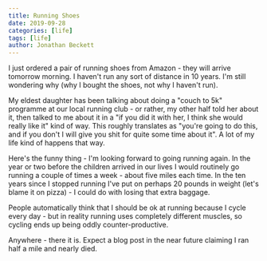```yaml
---
title: Running Shoes
date: 2019-09-28
categories: [life]
tags: [life]
author: Jonathan Beckett
---
```


I just ordered a pair of running shoes from Amazon - they will arrive tomorrow morning. I haven't run any sort of distance in 10 years. I'm still wondering why (why I bought the shoes, not why I haven't run).

My eldest daughter has been talking about doing a "couch to 5k" programme at our local running club - or rather, my other half told her about it, then talked to me about it in a "if you did it with her, I think she would really like it" kind of way. This roughly translates as "you're going to do this, and if you don't I will give you shit for quite some time about it". A lot of my life kind of happens that way.

Here's the funny thing - I'm looking forward to going running again. In the year or two before the children arrived in our lives I would routinely go running a couple of times a week - about five miles each time. In the ten years since I stopped running I've put on perhaps 20 pounds in weight (let's blame it on pizza) - I could do with losing that extra baggage.

People automatically think that I should be ok at running because I cycle every day - but in reality running uses completely different muscles, so cycling ends up being oddly counter-productive.

Anywhere - there it is. Expect a blog post in the near future claiming I ran half a mile and nearly died.